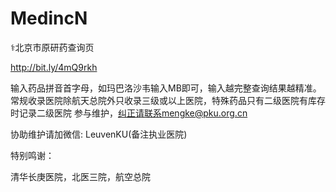 # MedincN
⚕北京市原研药查询页

http://bit.ly/4mQ9rkh

输入药品拼音首字母，如玛巴洛沙韦输入MB即可，输入越完整查询结果越精准。
常规收录医院除航天总院外只收录三级或以上医院，特殊药品只有二级医院有库存时记录二级医院
参与维护，纠正请联系mengke@pku.org.cn

协助维护请加微信: LeuvenKU(备注执业医院)

特别鸣谢：

清华长庚医院，北医三院，航空总院
